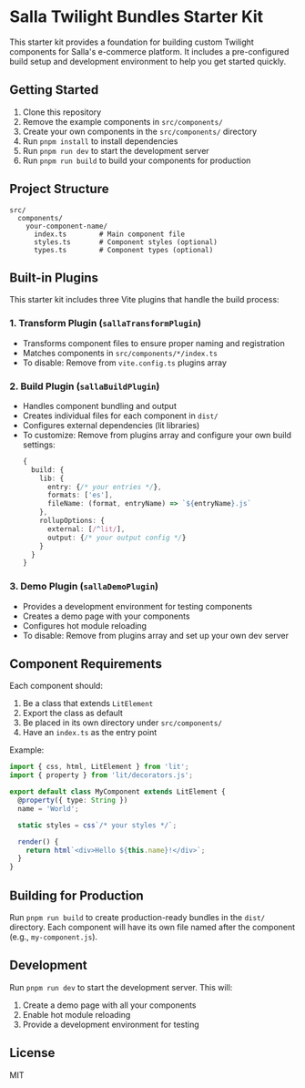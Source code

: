# Salla Twilight Bundles Starter Kit

This starter kit provides a foundation for building custom Twilight components for Salla's e-commerce platform. It includes a pre-configured build setup and development environment to help you get started quickly.

## Getting Started

1. Clone this repository
2. Remove the example components in `src/components/`
3. Create your own components in the `src/components/` directory
4. Run `pnpm install` to install dependencies
5. Run `pnpm run dev` to start the development server
6. Run `pnpm run build` to build your components for production

## Project Structure

```
src/
  components/
    your-component-name/
      index.ts        # Main component file
      styles.ts       # Component styles (optional)
      types.ts        # Component types (optional)
```

## Built-in Plugins

This starter kit includes three Vite plugins that handle the build process:

### 1. Transform Plugin (`sallaTransformPlugin`)
- Transforms component files to ensure proper naming and registration
- Matches components in `src/components/*/index.ts`
- To disable: Remove from `vite.config.ts` plugins array

### 2. Build Plugin (`sallaBuildPlugin`)
- Handles component bundling and output
- Creates individual files for each component in `dist/`
- Configures external dependencies (lit libraries)
- To customize: Remove from plugins array and configure your own build settings:
  ```typescript
  {
    build: {
      lib: {
        entry: {/* your entries */},
        formats: ['es'],
        fileName: (format, entryName) => `${entryName}.js`
      },
      rollupOptions: {
        external: [/^lit/],
        output: {/* your output config */}
      }
    }
  }
  ```

### 3. Demo Plugin (`sallaDemoPlugin`)
- Provides a development environment for testing components
- Creates a demo page with your components
- Configures hot module reloading
- To disable: Remove from plugins array and set up your own dev server

## Component Requirements

Each component should:
1. Be a class that extends `LitElement`
2. Export the class as default
3. Be placed in its own directory under `src/components/`
4. Have an `index.ts` as the entry point

Example:
```typescript
import { css, html, LitElement } from 'lit';
import { property } from 'lit/decorators.js';

export default class MyComponent extends LitElement {
  @property({ type: String })
  name = 'World';

  static styles = css`/* your styles */`;

  render() {
    return html`<div>Hello ${this.name}!</div>`;
  }
}
```

## Building for Production

Run `pnpm run build` to create production-ready bundles in the `dist/` directory. Each component will have its own file named after the component (e.g., `my-component.js`).

## Development

Run `pnpm run dev` to start the development server. This will:
1. Create a demo page with all your components
2. Enable hot module reloading
3. Provide a development environment for testing

## License

MIT
